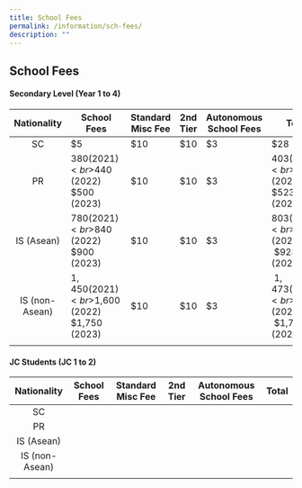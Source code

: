 ```yaml
---
title: School Fees
permalink: /information/sch-fees/
description: ""
---
```

## School Fees

#### Secondary Level (Year 1 to 4)

| **Nationality** | **School Fees** | **Standard Misc Fee** | **2nd Tier** | **Autonomous School Fees** | **Total** |
|:---:|---|---|---|---|---|
| SC | $5 | $10 | $10 | $3 | $28 |
| PR | $380 (2021)  <br>$440 (2022)  <br>$500 (2023) | $10 | $10 | $3 | $403 (2021)  <br>$463 (2022) <br>$523 (2023) |
| IS (Asean) | $780 (2021)  <br>$840 (2022)  <br>$900 (2023) | $10 | $10 | $3 | $803 (2021)  <br>$863 (2022)  <br> $923 (2023) |
| IS (non-Asean) | $1,450 (2021) <br>$1,600 (2022) <br>$1,750 (2023) | $10 | $10 | $3 |  $1,473 (2021) <br> $1,623 (2022) <br> $1,773 (2023) |
|  |  |  |  |  |  |

#### JC Students (JC 1 to 2)

| **Nationality** | **School Fees** | **Standard Misc Fee** | **2nd Tier** | **Autonomous School Fees** | **Total** |
|:---:|---|---|---|---|---|
| SC |  |  |  |  |  |
| PR |  |  |  |  |  |
| IS (Asean) |  |  |  |  |  |
| IS (non-Asean) |  |  |  |  |  |
|  |  |  |  |  |  |